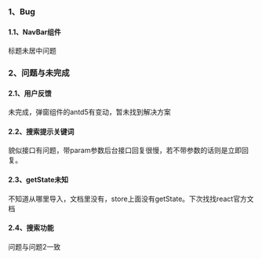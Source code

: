 ### 1、Bug
#### 1.1、NavBar组件
标题未居中问题


### 2、问题与未完成
#### 2.1、用户反馈

未完成，弹窗组件的antd5有变动，暂未找到解决方案

#### 2.2、搜索提示关键词

貌似接口有问题，带param参数后台接口回复很慢，若不带参数的话则是立即回复。

#### 2.3、getState未知
不知道从哪里导入，文档里没有，store上面没有getState。下次找找react官方文档

#### 2.4、搜索功能
问题与问题2一致


